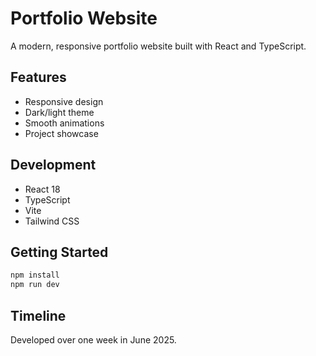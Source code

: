 # Portfolio Website

A modern, responsive portfolio website built with React and TypeScript.

## Features
- Responsive design
- Dark/light theme
- Smooth animations
- Project showcase

## Development
- React 18
- TypeScript
- Vite
- Tailwind CSS

## Getting Started
```bash
npm install
npm run dev
```

## Timeline
Developed over one week in June 2025.
